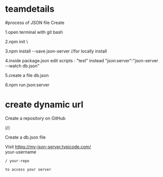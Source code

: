 # teamdetails

#process of JSON file Create 

1.open terminal with git bash

2.npm init \

3.npm install --save json-server //for locally install

4.inside package.json edit scripts : "test" instead "json:server":"json-server --watch db.json"

5.create a file db.json

6.npm run json:server

# create dynamic url 
Create a repository on GitHub 

(<your-username>/<your-repo>)
  
Create a db.json file
  
Visit https://my-json-server.typicode.com/   
  your-username
  
    / your-repo 
  
    to access your server
